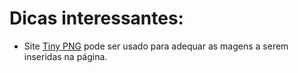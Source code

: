 # Dicas interessantes:

* Site [Tiny PNG](https://www.tinypng.com) pode ser usado para adequar as magens a serem inseridas na página.